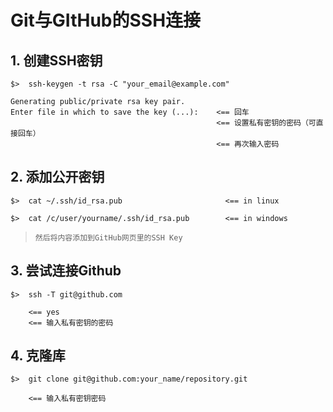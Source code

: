 # Git与GItHub的SSH连接

## 1. 创建SSH密钥 <!-- more -->

```
$>  ssh-keygen -t rsa -C "your_email@example.com"

Generating public/private rsa key pair.
Enter file in which to save the key (...):    <== 回车
                                              <== 设置私有密钥的密码（可直接回车）
                                              <== 再次输入密码
```

## 2. 添加公开密钥
```
$>  cat ~/.ssh/id_rsa.pub                       <== in linux

$>  cat /c/user/yourname/.ssh/id_rsa.pub        <== in windows 
```
> `然后将内容添加到GitHub网页里的SSH Key`

## 3. 尝试连接Github
```
$>  ssh -T git@github.com

    <== yes
    <== 输入私有密钥的密码
```

## 4. 克隆库
```
$>  git clone git@github.com:your_name/repository.git

    <== 输入私有密钥密码
```